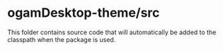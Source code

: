 # ogamDesktop-theme/src

This folder contains source code that will automatically be added to the classpath when
the package is used.
